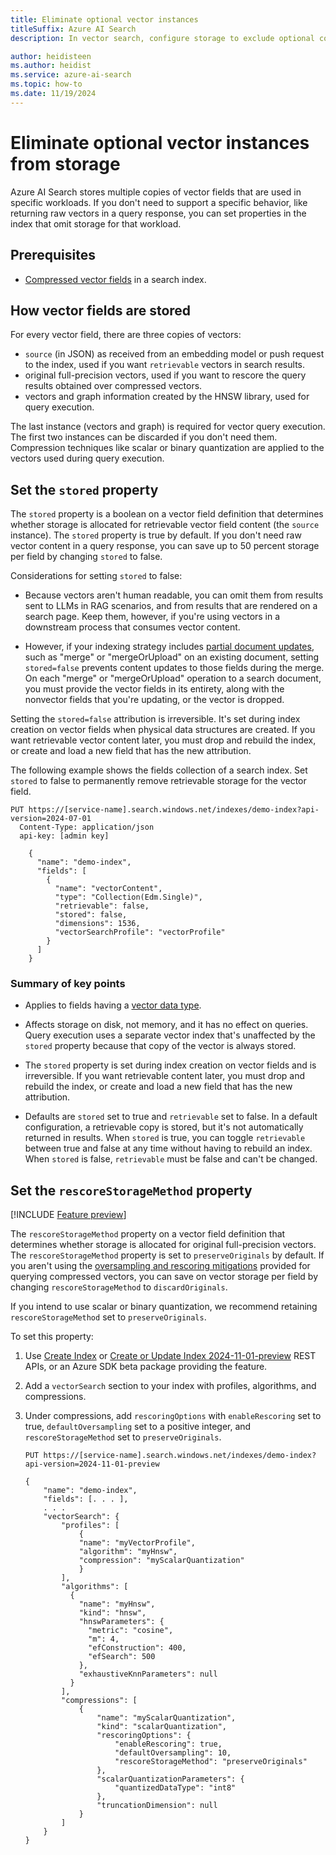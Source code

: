 ```yaml
---
title: Eliminate optional vector instances
titleSuffix: Azure AI Search
description: In vector search, configure storage to exclude optional copies of vector fields, reducing the storage requirements of vector data.

author: heidisteen
ms.author: heidist
ms.service: azure-ai-search
ms.topic: how-to
ms.date: 11/19/2024
---
```


# Eliminate optional vector instances from storage

Azure AI Search stores multiple copies of vector fields that are used in specific workloads. If you don't need to support a specific behavior, like returning raw vectors in a query response, you can set properties in the index that omit storage for that workload.

## Prerequisites

- [Compressed vector fields](vector-search-how-to-quantization.md) in a search index.

## How vector fields are stored

For every vector field, there are three copies of vectors:

- `source` (in JSON) as received from an embedding model or push request to the index, used if you want `retrievable` vectors in search results.
- original full-precision vectors, used if you want to rescore the query results obtained over compressed vectors.
- vectors and graph information created by the HNSW library, used for query execution.

The last instance (vectors and graph) is required for vector query execution. The first two instances can be discarded if you don't need them. Compression techniques like scalar or binary quantization are applied to the vectors used during query execution.

## Set the `stored` property

The `stored` property is a boolean on a vector field definition that determines whether storage is allocated for retrievable vector field content (the `source` instance). The `stored` property is true by default. If you don't need raw vector content in a query response, you can save up to 50 percent storage per field by changing `stored` to false.

Considerations for setting `stored` to false:

- Because vectors aren't human readable, you can omit them from results sent to LLMs in RAG scenarios, and from results that are rendered on a search page. Keep them, however, if you're using vectors in a downstream process that consumes vector content.

- However, if your indexing strategy includes [partial document updates](search-howto-reindex.md#update-content), such as "merge" or "mergeOrUpload" on an existing document, setting `stored=false` prevents content updates to those fields during the merge. On each "merge" or "mergeOrUpload" operation to a search document, you must provide the vector fields in its entirety, along with the nonvector fields that you're updating, or the vector is dropped.

Setting the `stored=false` attribution is irreversible. It's set during index creation on vector fields when physical data structures are created. If you want retrievable vector content later, you must drop and rebuild the index, or create and load a new field that has the new attribution.

The following example shows the fields collection of a search index. Set `stored` to false to permanently remove retrievable storage for the vector field.

```http
PUT https://[service-name].search.windows.net/indexes/demo-index?api-version=2024-07-01 
  Content-Type: application/json  
  api-key: [admin key]  

    { 
      "name": "demo-index", 
      "fields": [ 
        { 
          "name": "vectorContent", 
          "type": "Collection(Edm.Single)", 
          "retrievable": false, 
          "stored": false, 
          "dimensions": 1536, 
          "vectorSearchProfile": "vectorProfile" 
        } 
      ] 
    } 
```

### Summary of key points

- Applies to fields having a [vector data type](/rest/api/searchservice/supported-data-types#edm-data-types-for-vector-fields).

- Affects storage on disk, not memory, and it has no effect on queries. Query execution uses a separate vector index that's unaffected by the `stored` property because that copy of the vector is always stored.

- The `stored` property is set during index creation on vector fields and is irreversible. If you want retrievable content later, you must drop and rebuild the index, or create and load a new field that has the new attribution.

- Defaults are `stored` set to true and `retrievable` set to false. In a default configuration, a retrievable copy is stored, but it's not automatically returned in results. When `stored` is true, you can toggle `retrievable` between true and false at any time without having to rebuild an index. When `stored` is false, `retrievable` must be false and can't be changed.

## Set the `rescoreStorageMethod` property

[!INCLUDE [Feature preview](./includes/previews/preview-generic.md)]

The `rescoreStorageMethod` property on a vector field definition that determines whether storage is allocated for original full-precision vectors. The `rescoreStorageMethod` property is set to `preserveOriginals` by default. If you aren't using the [oversampling and rescoring mitigations](vector-search-how-to-quantization.md#add-compressions-to-a-search-index) provided for querying compressed vectors, you can save on vector storage per field by changing `rescoreStorageMethod` to `discardOriginals`.

If you intend to use scalar or binary quantization, we recommend retaining `rescoreStorageMethod` set to `preserveOriginals`.

To set this property:

1. Use [Create Index](/rest/api/searchservice/indexes/create?view=rest-searchservice-2024-11-01-preview&preserve-view=true) or [Create or Update Index 2024-11-01-preview](/rest/api/searchservice/indexes/create-or-update?view=rest-searchservice-2024-11-01-preview&preserve-view=true) REST APIs, or an Azure SDK beta package providing the feature.

1. Add a `vectorSearch` section to your index with profiles, algorithms, and compressions.

1. Under compressions, add `rescoringOptions` with `enableRescoring` set to true, `defaultOversampling` set to a positive integer, and `rescoreStorageMethod` set to `preserveOriginals`.

    ```http
    PUT https://[service-name].search.windows.net/indexes/demo-index?api-version=2024-11-01-preview
    
    {
        "name": "demo-index",
        "fields": [. . . ],
        . . .
        "vectorSearch": {
            "profiles": [
                {
                "name": "myVectorProfile",
                "algorithm": "myHnsw",
                "compression": "myScalarQuantization"
                }
            ],
            "algorithms": [
              {
                "name": "myHnsw",
                "kind": "hnsw",
                "hnswParameters": {
                  "metric": "cosine",
                  "m": 4,
                  "efConstruction": 400,
                  "efSearch": 500
                },
                "exhaustiveKnnParameters": null
              }
            ],
            "compressions": [
                {
                    "name": "myScalarQuantization",
                    "kind": "scalarQuantization",
                    "rescoringOptions": {
                        "enableRescoring": true,
                        "defaultOversampling": 10,
                        "rescoreStorageMethod": "preserveOriginals"
                    },
                    "scalarQuantizationParameters": {
                        "quantizedDataType": "int8"
                    },
                    "truncationDimension": null
                }
            ]
        }
    }
    ```
